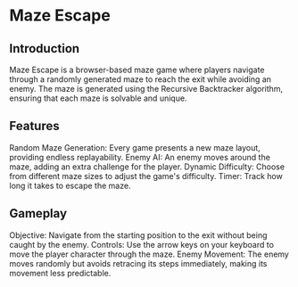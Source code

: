 # Maze Escape
## Introduction
Maze Escape is a browser-based maze game where players navigate through a randomly generated maze to reach the exit while avoiding an enemy. The maze is generated using the Recursive Backtracker algorithm, ensuring that each maze is solvable and unique.

## Features
Random Maze Generation: Every game presents a new maze layout, providing endless replayability.
Enemy AI: An enemy moves around the maze, adding an extra challenge for the player.
Dynamic Difficulty: Choose from different maze sizes to adjust the game's difficulty.
Timer: Track how long it takes to escape the maze.
## Gameplay
Objective: Navigate from the starting position to the exit without being caught by the enemy.
Controls: Use the arrow keys on your keyboard to move the player character through the maze.
Enemy Movement: The enemy moves randomly but avoids retracing its steps immediately, making its movement less predictable.

